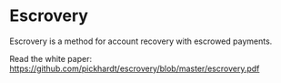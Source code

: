 Escrovery
=========

Escrovery is a method for account recovery with escrowed payments.

Read the white paper:
https://github.com/pickhardt/escrovery/blob/master/escrovery.pdf
